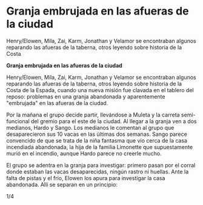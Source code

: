 # **Granja embrujada en las afueras de la ciudad**

Henry/Elowen, Mila, Zai, Karm, Jonathan y Velamor se encontraban algunos reparando las afueras de la taberna, otros leyendo sobre historia de la Costa

**Granja embrujada en las afueras de la ciudad**

Henry/Elowen, Mila, Zai, Karm, Jonathan y Velamor se encontraban algunos reparando las afueras de la taberna, otros leyendo sobre historia de la Costa de la Espada, cuando una nueva misión fue clavada en el tablero del reposo: problemas en una granja abandonada y aparentemente "embrujada" en las afueras de la ciudad.

Por la mañana el grupo decide partir, llevándose a Muleta y la carreta semi-funcional del gremio para el este de la ciudad. Al llegar a la granja ven a dos medianos, Hardo y Sango. Los medianos le comentan al grupo que desaparecieron sus 10 vacas en las últimas dos semanas. Sango parece convencido de que se trata de la niña fantasma que vio cerca de la casa incendiada abandonada, la hija de la familia Limonette que supuestamente murió en el incendio, aunque Hardo parece no creerle mucho.

El grupo se adentra en la granja para investigar: primero pasan por el corral donde estaban las vacas desaparecidas, ningún rastro ni huellas. Ante la falta de pistas y el frío, Elowen los apura para investigar la casa abandonada. Allí se separan en un principio:

1/4

